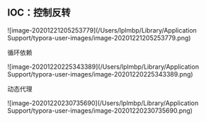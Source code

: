 ## IOC：控制反转



![image-20201221205253779](/Users/lplmbp/Library/Application Support/typora-user-images/image-20201221205253779.png)

循环依赖



![image-20201220225343389](/Users/lplmbp/Library/Application Support/typora-user-images/image-20201220225343389.png)



动态代理

![image-20201220230735690](/Users/lplmbp/Library/Application Support/typora-user-images/image-20201220230735690.png)


